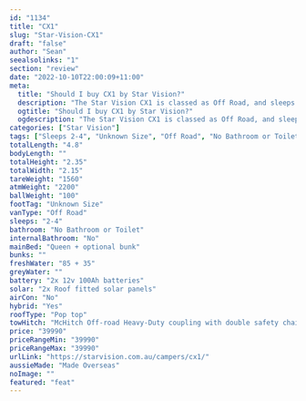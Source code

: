 ```yaml
---
id: "1134"
title: "CX1"
slug: "Star-Vision-CX1"
draft: "false"
author: "Sean"
seealsolinks: "1"
section: "review"
date: "2022-10-10T22:00:09+11:00"
meta:
  title: "Should I buy CX1 by Star Vision?"
  description: "The Star Vision CX1 is classed as Off Road, and sleeps 2-4 people. It is Made Overseas and comes in at Unknown Size. It generally has No Bathroom or Toilet."
  ogtitle: "Should I buy CX1 by Star Vision?"
  ogdescription: "The Star Vision CX1 is classed as Off Road, and sleeps 2-4 people. It is Made Overseas and comes in at Unknown Size. It generally has No Bathroom or Toilet."
categories: ["Star Vision"]
tags: ["Sleeps 2-4", "Unknown Size", "Off Road", "No Bathroom or Toilet", "Pop top", "Under 50k"]
totalLength: "4.8"
bodyLength: ""
totalHeight: "2.35"
totalWidth: "2.15"
tareWeight: "1560"
atmWeight: "2200"
ballWeight: "100"
footTag: "Unknown Size"
vanType: "Off Road"
sleeps: "2-4"
bathroom: "No Bathroom or Toilet"
internalBathroom: "No"
mainBed: "Queen + optional bunk"
bunks: ""
freshWater: "85 + 35"
greyWater: ""
battery: "2x 12v 100Ah batteries"
solar: "2x Roof fitted solar panels"
airCon: "No"
hybrid: "Yes"
roofType: "Pop top"
towHitch: "McHitch Off-road Heavy-Duty coupling with double safety chains"
price: "39990"
priceRangeMin: "39990"
priceRangeMax: "39990"
urlLink: "https://starvision.com.au/campers/cx1/"
aussieMade: "Made Overseas"
noImage: ""
featured: "feat"
---
```

